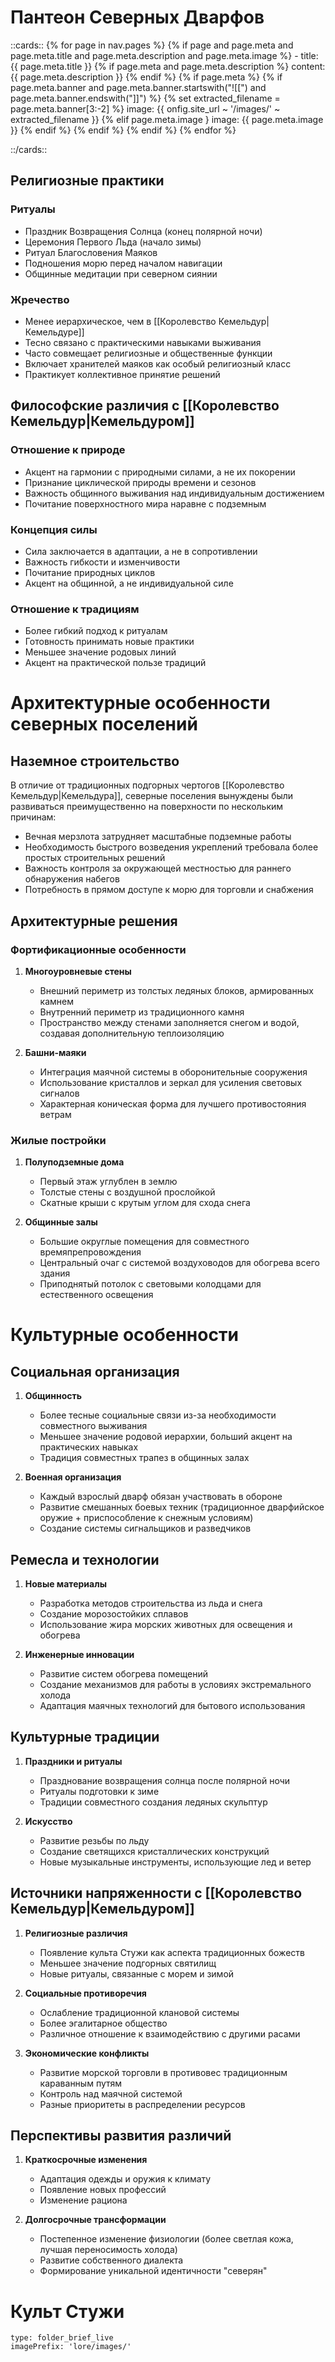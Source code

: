 # Пантеон Северных Дварфов

::cards::
{% for page in nav.pages %}
  {% if page and page.meta and page.meta.title and page.meta.description and page.meta.image %}
    - title: {{ page.meta.title }}
       {% if page.meta and page.meta.description %}
	       content: {{ page.meta.description }}
	   {% endif %}
       {% if page.meta %}
	       {% if page.meta.banner and page.meta.banner.startswith("![[") and page.meta.banner.endswith("]]") %}
		       {% set extracted_filename = page.meta.banner[3:-2] %}
		       image: {{ onfig.site_url ~ '/images/' ~ extracted_filename }}
		   {% elif page.meta.image }
		       image: {{ page.meta.image }}
		   {% endif %}
	   {% endif %}
  {% endif %}
{% endfor %}

::/cards::


## Религиозные практики

### Ритуалы
- Праздник Возвращения Солнца (конец полярной ночи)
- Церемония Первого Льда (начало зимы)
- Ритуал Благословения Маяков
- Подношения морю перед началом навигации
- Общинные медитации при северном сиянии

### Жречество
- Менее иерархическое, чем в [[Королевство Кемельдур|Кемельдуре]]
- Тесно связано с практическими навыками выживания
- Часто совмещает религиозные и общественные функции
- Включает хранителей маяков как особый религиозный класс
- Практикует коллективное принятие решений

## Философские различия с [[Королевство Кемельдур|Кемельдуром]]

### Отношение к природе
- Акцент на гармонии с природными силами, а не их покорении
- Признание циклической природы времени и сезонов
- Важность общинного выживания над индивидуальным достижением
- Почитание поверхностного мира наравне с подземным

### Концепция силы
- Сила заключается в адаптации, а не в сопротивлении
- Важность гибкости и изменчивости
- Почитание природных циклов
- Акцент на общинной, а не индивидуальной силе

### Отношение к традициям
- Более гибкий подход к ритуалам
- Готовность принимать новые практики
- Меньшее значение родовых линий
- Акцент на практической пользе традиций

# Архитектурные особенности северных поселений

## Наземное строительство
В отличие от традиционных подгорных чертогов [[Королевство Кемельдур|Кемельдура]], северные поселения вынуждены были развиваться преимущественно на поверхности по нескольким причинам:
- Вечная мерзлота затрудняет масштабные подземные работы
- Необходимость быстрого возведения укреплений требовала более простых строительных решений
- Важность контроля за окружающей местностью для раннего обнаружения набегов
- Потребность в прямом доступе к морю для торговли и снабжения

## Архитектурные решения

### Фортификационные особенности
1. **Многоуровневые стены**
   - Внешний периметр из толстых ледяных блоков, армированных камнем
   - Внутренний периметр из традиционного камня
   - Пространство между стенами заполняется снегом и водой, создавая дополнительную теплоизоляцию
   
2. **Башни-маяки**
   - Интеграция маячной системы в оборонительные сооружения
   - Использование кристаллов и зеркал для усиления световых сигналов
   - Характерная коническая форма для лучшего противостояния ветрам

### Жилые постройки
1. **Полуподземные дома**
   - Первый этаж углублен в землю
   - Толстые стены с воздушной прослойкой
   - Скатные крыши с крутым углом для схода снега
   
2. **Общинные залы**
   - Большие округлые помещения для совместного времяпрепровождения
   - Центральный очаг с системой воздуховодов для обогрева всего здания
   - Приподнятый потолок с световыми колодцами для естественного освещения

# Культурные особенности

## Социальная организация
1. **Общинность**
   - Более тесные социальные связи из-за необходимости совместного выживания
   - Меньшее значение родовой иерархии, больший акцент на практических навыках
   - Традиция совместных трапез в общинных залах

2. **Военная организация**
   - Каждый взрослый дварф обязан участвовать в обороне
   - Развитие смешанных боевых техник (традиционное дварфийское оружие + приспособление к снежным условиям)
   - Создание системы сигнальщиков и разведчиков

## Ремесла и технологии
1. **Новые материалы**
   - Разработка методов строительства из льда и снега
   - Создание морозостойких сплавов
   - Использование жира морских животных для освещения и обогрева

2. **Инженерные инновации**
   - Развитие систем обогрева помещений
   - Создание механизмов для работы в условиях экстремального холода
   - Адаптация маячных технологий для бытового использования

## Культурные традиции
1. **Праздники и ритуалы**
   - Празднование возвращения солнца после полярной ночи
   - Ритуалы подготовки к зиме
   - Традиции совместного создания ледяных скульптур

2. **Искусство**
   - Развитие резьбы по льду
   - Создание светящихся кристаллических конструкций
   - Новые музыкальные инструменты, использующие лед и ветер

## Источники напряженности с [[Королевство Кемельдур|Кемельдуром]]
1. **Религиозные различия**
   - Появление культа Стужи как аспекта традиционных божеств
   - Меньшее значение подгорных святилищ
   - Новые ритуалы, связанные с морем и зимой

2. **Социальные противоречия**
   - Ослабление традиционной клановой системы
   - Более эгалитарное общество
   - Различное отношение к взаимодействию с другими расами

3. **Экономические конфликты**
   - Развитие морской торговли в противовес традиционным караванным путям
   - Контроль над маячной системой
   - Разные приоритеты в распределении ресурсов

## Перспективы развития различий
1. **Краткосрочные изменения**
   - Адаптация одежды и оружия к климату
   - Появление новых профессий
   - Изменение рациона

2. **Долгосрочные трансформации**
   - Постепенное изменение физиологии (более светлая кожа, лучшая переносимость холода)
   - Развитие собственного диалекта
   - Формирование уникальной идентичности "северян"

# Культ Стужи
 
```ccard
type: folder_brief_live
imagePrefix: 'lore/images/'
```
 
